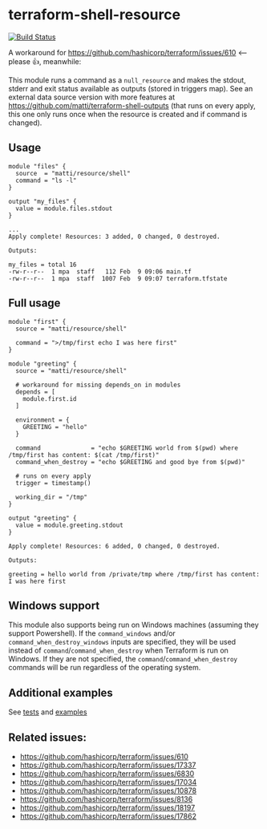 # terraform-shell-resource

[![Build Status](https://travis-ci.org/matti/terraform-shell-resource.svg?branch=master)](https://travis-ci.org/matti/terraform-shell-resource)

A workaround for https://github.com/hashicorp/terraform/issues/610 <-- please 👍, meanwhile:

This module runs a command as a `null_resource` and makes the stdout, stderr and exit status available as outputs (stored in triggers map). See an external data source version with more features at https://github.com/matti/terraform-shell-outputs (that runs on every apply, this one only runs once when the resource is created and if command is changed).

## Usage

```
module "files" {
  source  = "matti/resource/shell"
  command = "ls -l"
}

output "my_files" {
  value = module.files.stdout
}
```

```
...
Apply complete! Resources: 3 added, 0 changed, 0 destroyed.

Outputs:

my_files = total 16
-rw-r--r--  1 mpa  staff   112 Feb  9 09:06 main.tf
-rw-r--r--  1 mpa  staff  1007 Feb  9 09:07 terraform.tfstate
```

## Full usage

```
module "first" {
  source = "matti/resource/shell"

  command = ">/tmp/first echo I was here first"
}

module "greeting" {
  source = "matti/resource/shell"

  # workaround for missing depends_on in modules
  depends = [
    module.first.id
  ]

  environment = {
    GREETING = "hello"
  }

  command              = "echo $GREETING world from $(pwd) where /tmp/first has content: $(cat /tmp/first)"
  command_when_destroy = "echo $GREETING and good bye from $(pwd)"

  # runs on every apply
  trigger = timestamp()

  working_dir = "/tmp"
}

output "greeting" {
  value = module.greeting.stdout
}
```

```
Apply complete! Resources: 6 added, 0 changed, 0 destroyed.

Outputs:

greeting = hello world from /private/tmp where /tmp/first has content: I was here first
```

## Windows support
This module also supports being run on Windows machines (assuming they support Powershell). If the `command_windows` and/or `command_when_destroy_windows` inputs are specified, they will be used instead of `command`/`command_when_destroy` when Terraform is run on Windows. If they are not specified, the `command`/`command_when_destroy` commands will be run regardless of the operating system.

## Additional examples

See [tests](tests) and [examples](examples)

## Related issues:
 - https://github.com/hashicorp/terraform/issues/610
 - https://github.com/hashicorp/terraform/issues/17337
 - https://github.com/hashicorp/terraform/issues/6830
 - https://github.com/hashicorp/terraform/issues/17034
 - https://github.com/hashicorp/terraform/issues/10878
 - https://github.com/hashicorp/terraform/issues/8136
 - https://github.com/hashicorp/terraform/issues/18197
 - https://github.com/hashicorp/terraform/issues/17862
